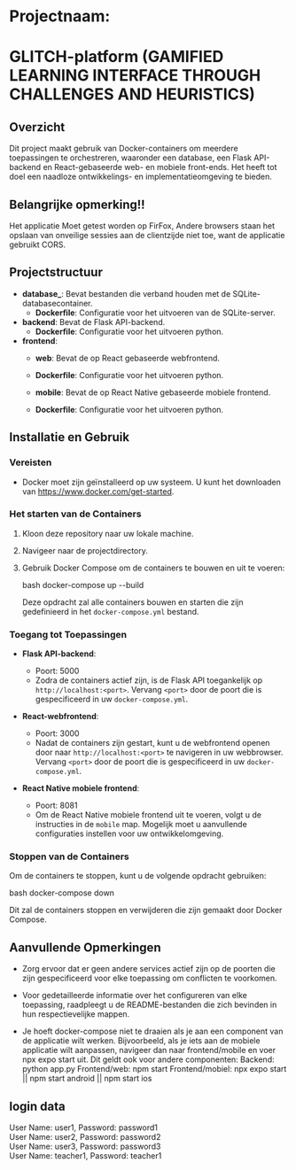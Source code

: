 # Projectnaam:

# GLITCH-platform (GAMIFIED LEARNING INTERFACE THROUGH CHALLENGES AND HEURISTICS)

## Overzicht

Dit project maakt gebruik van Docker-containers om meerdere toepassingen te orchestreren, waaronder een database, een Flask API-backend en React-gebaseerde web- en mobiele front-ends. Het heeft tot doel een naadloze ontwikkelings- en implementatieomgeving te bieden.

## Belangrijke opmerking!!

Het applicatie Moet getest worden op FirFox, Andere browsers staan het opslaan van onveilige sessies aan de clientzijde niet toe, want de applicatie gebruikt CORS.

## Projectstructuur

- **database_**: Bevat bestanden die verband houden met de SQLite-databasecontainer.
  - **Dockerfile**: Configuratie voor het uitvoeren van de SQLite-server.
- **backend**: Bevat de Flask API-backend.
  - **Dockerfile**: Configuratie voor het uitvoeren python.
- **frontend**:
  - **web**: Bevat de op React gebaseerde webfrontend.
  - **Dockerfile**: Configuratie voor het uitvoeren python.
   
  - **mobile**: Bevat de op React Native gebaseerde mobiele frontend.
  - **Dockerfile**: Configuratie voor het uitvoeren python.

## Installatie en Gebruik

### Vereisten

- Docker moet zijn geïnstalleerd op uw systeem. U kunt het downloaden van https://www.docker.com/get-started.

### Het starten van de Containers

1. Kloon deze repository naar uw lokale machine.

2. Navigeer naar de projectdirectory.

3. Gebruik Docker Compose om de containers te bouwen en uit te voeren:

    bash
    docker-compose up --build
    

    Deze opdracht zal alle containers bouwen en starten die zijn gedefinieerd in het `docker-compose.yml` bestand.

### Toegang tot Toepassingen


- **Flask API-backend**:
  - Poort: 5000
  - Zodra de containers actief zijn, is de Flask API toegankelijk op `http://localhost:<port>`. Vervang `<port>` door de poort die is gespecificeerd in uw `docker-compose.yml`.

- **React-webfrontend**:
  - Poort: 3000
  - Nadat de containers zijn gestart, kunt u de webfrontend openen door naar `http://localhost:<port>` te navigeren in uw webbrowser. Vervang `<port>` door de poort die is gespecificeerd in uw `docker-compose.yml`.

- **React Native mobiele frontend**:
  - Poort: 8081
  - Om de React Native mobiele frontend uit te voeren, volgt u de instructies in de `mobile` map. Mogelijk moet u aanvullende configuraties instellen voor uw ontwikkelomgeving.

### Stoppen van de Containers

Om de containers te stoppen, kunt u de volgende opdracht gebruiken:

bash
docker-compose down


Dit zal de containers stoppen en verwijderen die zijn gemaakt door Docker Compose.

## Aanvullende Opmerkingen

- Zorg ervoor dat er geen andere services actief zijn op de poorten die zijn gespecificeerd voor elke toepassing om conflicten te voorkomen.

- Voor gedetailleerde informatie over het configureren van elke toepassing, raadpleegt u de README-bestanden die zich bevinden in hun respectievelijke mappen.


- Je hoeft docker-compose niet te draaien als je aan een component van de applicatie wilt werken. Bijvoorbeeld, als je iets aan de mobiele applicatie wilt aanpassen, navigeer dan naar frontend/mobile en voer npx expo start uit. Dit geldt ook voor andere componenten:
Backend: python app.py
Frontend/web: npm start
Frontend/mobiel: npx expo start || npm start android || npm start ios
## login data
User Name: user1, Password: password1<br/>
User Name: user2, Password: password2<br/>
User Name: user3, Password: password3<br/>
User Name: teacher1, Password: teacher1<br/>